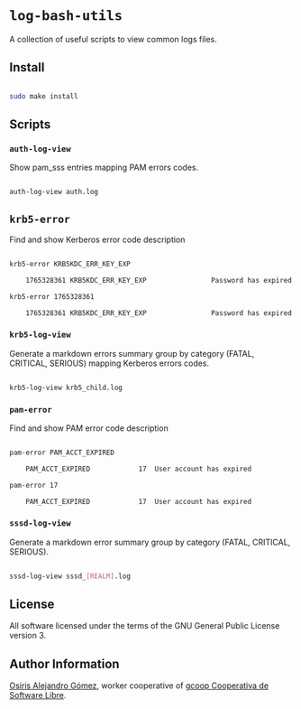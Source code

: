 # `log-bash-utils`

A collection of useful scripts to view common logs files.

Install
-------

```bash

sudo make install

```

## Scripts

### `auth-log-view`

Show pam_sss entries mapping PAM errors codes.

```bash

auth-log-view auth.log

```

## `krb5-error`

Find and show Kerberos error code description

```bash

krb5-error KRB5KDC_ERR_KEY_EXP

	1765328361 KRB5KDC_ERR_KEY_EXP                Password has expired

krb5-error 1765328361

	1765328361 KRB5KDC_ERR_KEY_EXP                Password has expired

```

### `krb5-log-view`

Generate a markdown errors summary group by category (FATAL, CRITICAL,
SERIOUS) mapping Kerberos errors codes.

```bash

krb5-log-view krb5_child.log

```

### `pam-error`

Find and show PAM error code description

```bash

pam-error PAM_ACCT_EXPIRED

	PAM_ACCT_EXPIRED            17  User account has expired

pam-error 17

	PAM_ACCT_EXPIRED            17  User account has expired

```

### `sssd-log-view`

Generate a markdown error summary group by category (FATAL, CRITICAL,
SERIOUS).

```bash

sssd-log-view sssd_[REALM].log

```

## License

All software licensed under the terms of the GNU General Public
License version 3.

## Author Information

[Osiris Alejandro Gómez](https://osiux.com/), worker cooperative
of [gcoop Cooperativa de Software Libre](https://www.gcoop.coop/).
